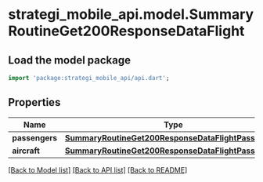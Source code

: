 # strategi_mobile_api.model.SummaryRoutineGet200ResponseDataFlight

## Load the model package
```dart
import 'package:strategi_mobile_api/api.dart';
```

## Properties
Name | Type | Description | Notes
------------ | ------------- | ------------- | -------------
**passengers** | [**SummaryRoutineGet200ResponseDataFlightPassengers**](SummaryRoutineGet200ResponseDataFlightPassengers.md) |  | [optional] 
**aircraft** | [**SummaryRoutineGet200ResponseDataFlightPassengers**](SummaryRoutineGet200ResponseDataFlightPassengers.md) |  | [optional] 

[[Back to Model list]](../README.md#documentation-for-models) [[Back to API list]](../README.md#documentation-for-api-endpoints) [[Back to README]](../README.md)


